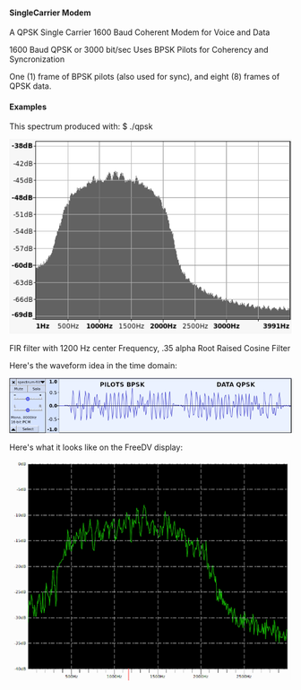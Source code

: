#### SingleCarrier Modem
A QPSK Single Carrier 1600 Baud Coherent Modem for Voice and Data

1600 Baud QPSK or 3000 bit/sec
Uses BPSK Pilots for Coherency and Syncronization

One (1) frame of BPSK pilots (also used for sync), and eight (8) frames of QPSK data.

#### Examples
This spectrum produced with: $ ./qpsk  

![My image](https://raw.githubusercontent.com/srsampson/SingleCarrier/master/spectrum-filtered.png)

FIR filter with 1200 Hz center Frequency, .35 alpha Root Raised Cosine Filter

Here's the waveform idea in the time domain:

![My image](https://raw.githubusercontent.com/srsampson/SingleCarrier/master/time-domain.png)

Here's what it looks like on the FreeDV display:

![My image](https://raw.githubusercontent.com/srsampson/SingleCarrier/master/waveform.png)


